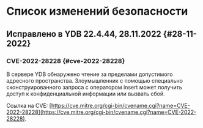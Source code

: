 # Список изменений безопасности

## Исправлено в YDB 22.4.44, 28.11.2022 {#28-11-2022}

### CVE-2022-28228 {#cve-2022-28228}

В сервере YDB обнаружено чтение за пределами допустимого адресного пространства. Злоумышленник с помощью специально сконструированного запроса с оператором insert может получить доступ к конфиденциальной информации или вызвать сбой.

Ссылка на CVE: [https://cve.mitre.org/cgi-bin/cvename.cgi?name=CVE-2022-28228](https://cve.mitre.org/cgi-bin/cvename.cgi?name=CVE-2022-28228).
